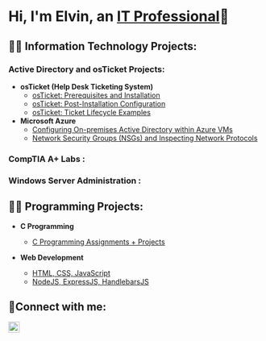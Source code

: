 <h1>Hi, I'm Elvin, an <a href="https://www.linkedin.com/in/elvin-karikari-313060225/">IT Professional</a>👋</h1>

<h2>👨‍💻 Information Technology Projects:</h2>

<h3> Active Directory and osTicket Projects:</h3>

- <b>osTicket (Help Desk Ticketing System)</b>
  - [osTicket: Prerequisites and Installation](https://github.com/El-Kari/osticket-prereqs)
  - [osTicket: Post-Installation Configuration](https://github.com/El-Kari/post-install-config)
  - [osTicket: Ticket Lifecycle Examples](https://github.com/El-Kari/ticket-lifecycle)
- <b>Microsoft Azure</b>
  - [Configuring On-premises Active Directory within Azure VMs](https://github.com/El-Kari/configure-ad)
  - [Network Security Groups (NSGs) and Inspecting Network Protocols](https://github.com/El-Kari/azure-network-protocols)

<h3> CompTIA A+ Labs :</h3>

<h3> Windows Server Administration :</h3>

<h2>👨‍💻 Programming Projects:</h2>

- <b>C Programming</b>
  - [C Programming Assignments + Projects](https://github.com/El-Kari/Workshop-Zero)
    
- <b>Web Development</b>
  - [HTML, CSS, JavaScript](https://github.com/El-Kari/WEB222)
  - [NodeJS, ExpressJS, HandlebarsJS](https://github.com/El-Kari/WEB322-Assignments)

<h2>🤳Connect with me:</h2>

[<img align="left" alt="Elvin| LinkedIn" width="22px" src="https://cdn.jsdelivr.net/npm/simple-icons@v3/icons/linkedin.svg" />](https://www.linkedin.com/in/elvin-karikari-313060225/)

<!-- 
[<img align="left" alt="Elvin | Instagram" width="22px" src="https://cdn.jsdelivr.net/npm/simple-icons@v3/icons/instagram.svg" />][instagram]
[<img align="left" alt="Elvin| Twitter" width="22px" src="https://cdn.jsdelivr.net/npm/simple-icons@v3/icons/twitter.svg" />][twitter]
[twitter]: https://twitter.com/Josh
[instagram]: https://www.instagram.com/Josh -->
